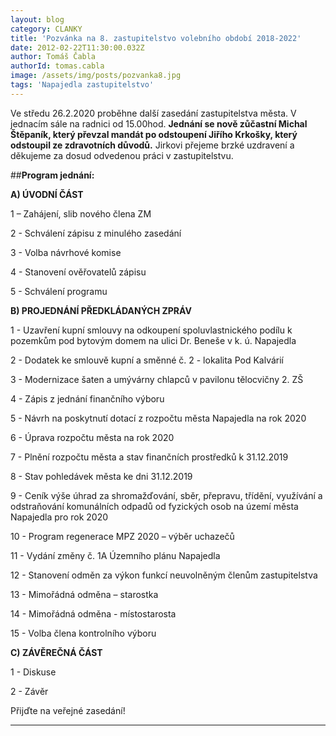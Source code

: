 ```yaml
---
layout: blog
category: CLANKY
title: 'Pozvánka na 8. zastupitelstvo volebního období 2018-2022'
date: 2012-02-22T11:30:00.032Z
author: Tomáš Čabla
authorId: tomas.cabla
image: /assets/img/posts/pozvanka8.jpg
tags: 'Napajedla zastupitelstvo'
---
```


Ve středu 26.2.2020 proběhne další zasedání zastupitelstva města. V jednacím sále na radnici od 15.00hod. **Jednání se nově zůčastní Michal Štěpaník, který převzal mandát po odstoupení Jiřího Krkošky, který odstoupil ze zdravotních důvodů.** Jirkovi přejeme brzké uzdravení a děkujeme za dosud odvedenou práci v zastupitelstvu.


##**Program jednání:**

**A) ÚVODNÍ ČÁST** 

1 – Zahájení, slib nového člena ZM 

2 - Schválení zápisu z minulého zasedání 

3 - Volba návrhové komise 

4 - Stanovení ověřovatelů zápisu 

5 - Schválení programu 

**B) PROJEDNÁNÍ PŘEDKLÁDANÝCH ZPRÁV**

1 - Uzavření kupní smlouvy na odkoupení spoluvlastnického podílu k pozemkům pod bytovým
domem na ulici Dr. Beneše v k. ú. Napajedla

2 - Dodatek ke smlouvě kupní a směnné č. 2 - lokalita Pod Kalvárií

3 - Modernizace šaten a umývárny chlapců v pavilonu tělocvičny 2. ZŠ

4 - Zápis z jednání finančního výboru

5 - Návrh na poskytnutí dotací z rozpočtu města Napajedla na rok 2020

6 - Úprava rozpočtu města na rok 2020

7 - Plnění rozpočtu města a stav finančních prostředků k 31.12.2019

8 - Stav pohledávek města ke dni 31.12.2019

9 - Ceník výše úhrad za shromažďování, sběr, přepravu, třídění, využívání a odstraňování
komunálních odpadů od fyzických osob na území města Napajedla pro rok 2020

10 - Program regenerace MPZ 2020 – výběr uchazečů

11 - Vydání změny č. 1A Územního plánu Napajedla

12 - Stanovení odměn za výkon funkcí neuvolněným členům zastupitelstva

13 - Mimořádná odměna – starostka

14 - Mimořádná odměna - místostarosta

15 - Volba člena kontrolního výboru

**C) ZÁVĚREČNÁ ČÁST**

1 - Diskuse

2 - Závěr


Přijďte na veřejné zasedání! 



---

